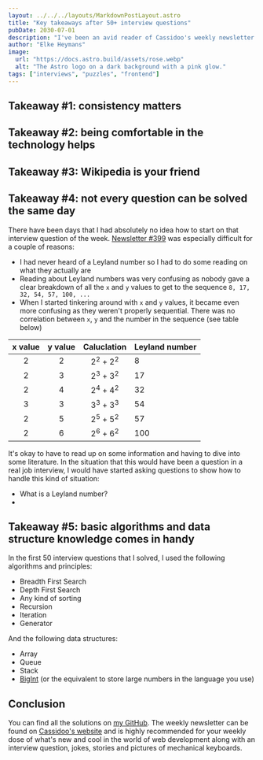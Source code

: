 ```yaml
---
layout: ../../../layouts/MarkdownPostLayout.astro
title: "Key takeaways after 50+ interview questions"
pubDate: 2030-07-01
description: "I've been an avid reader of Cassidoo's weekly newsletter for some time now. Part of her newsletter is a weekly interview question where you mail/tweet/whatever the solution to her. I've started solving these interview questions since a couple of months and have solved older ones as well, here's what I've learned."
author: "Elke Heymans"
image:
  url: "https://docs.astro.build/assets/rose.webp"
  alt: "The Astro logo on a dark background with a pink glow."
tags: ["interviews", "puzzles", "frontend"]
---
```


## Takeaway #1: consistency matters

## Takeaway #2: being comfortable in the technology helps

## Takeaway #3: Wikipedia is your friend

## Takeaway #4: not every question can be solved the same day

There have been days that I had absolutely no idea how to start on that interview question of the week.
[Newsletter #399](https://buttondown.com/cassidoo/archive/8-you-can-have-a-plan-but-you-have-to-be-flexible/#:~:text=Interview%20question%20of%20the%20week) was especially difficult for a couple of reasons:

- I had never heard of a Leyland number so I had to do some reading on what they actually are
- Reading about Leyland numbers was very confusing as nobody gave a clear breakdown of all the `x` and `y` values to get to the sequence `8, 17, 32, 54, 57, 100, ...`
- When I started tinkering around with `x` and `y` values, it became even more confusing as they weren't properly sequential. There was no correlation between `x`, `y` and the number in the sequence (see table below)

| x value | y value |          Caluclation          | Leyland number |
| :-----: | :-----: | :---------------------------: | -------------- |
|    2    |    2    | 2<sup>2</sup> + 2<sup>2</sup> | 8              |
|    2    |    3    | 2<sup>3</sup> + 3<sup>2</sup> | 17             |
|    2    |    4    | 2<sup>4</sup> + 4<sup>2</sup> | 32             |
|    3    |    3    | 3<sup>3</sup> + 3<sup>3</sup> | 54             |
|    2    |    5    | 2<sup>5</sup> + 5<sup>2</sup> | 57             |
|    2    |    6    | 2<sup>6</sup> + 6<sup>2</sup> | 100            |

It's okay to have to read up on some information and having to dive into some literature.
In the situation that this would have been a question in a real job interview, I would have started asking questions to show how to handle this kind of situation:

- What is a Leyland number?
-

## Takeaway #5: basic algorithms and data structure knowledge comes in handy

In the first 50 interview questions that I solved, I used the following algorithms and principles:

- Breadth First Search
- Depth First Search
- Any kind of sorting
- Recursion
- Iteration
- Generator

And the following data structures:

- Array
- Queue
- Stack
- [BigInt](https://developer.mozilla.org/en-US/docs/Web/JavaScript/Reference/Global_Objects/BigInt) (or the equivalent to store large numbers in the language you use)

## Conclusion

You can find all the solutions on [my GitHub](https://github.com/ElkeCodes/rendezvous-with-cassidoo-interview-questions/tree/main/src/days).
The weekly newsletter can be found on [Cassidoo's website](https://cassidoo.co/newsletter/) and is highly recommended for your weekly dose of what's new and cool in the world of web development along with an interview question, jokes, stories and pictures of mechanical keyboards.
